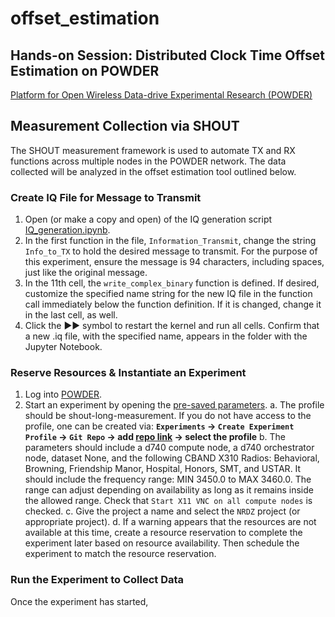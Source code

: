 # offset_estimation

## Hands-on Session: Distributed Clock Time Offset Estimation on POWDER
[Platform for Open Wireless Data-drive Experimental Research (POWDER)](https://powderwireless.net/)

## Measurement Collection via SHOUT
The SHOUT measurement framework is used to automate TX and RX functions across multiple nodes in the POWDER network. The data collected will be analyzed in the offset estimation tool outlined below.

### Create IQ File for Message to Transmit
1. Open (or make a copy and open) of the IQ generation script  [IQ_generation.ipynb](https://github.com/cjeng8771/offset_estimation/blob/main/IQ_generation.ipynb).
2. In the first function in the file, `Information_Transmit`, change the string `Info_to_TX` to hold the desired message to transmit. For the purpose of this experiment, ensure the message is 94 characters, including spaces, just like the original message.
3. In the 11th cell, the `write_complex_binary` function is defined. If desired, customize the specified name string for the new IQ file in the function call immediately below the function definition. If it is changed, change it in the last cell, as well.
4. Click the ►► symbol to restart the kernel and run all cells. Confirm that a new .iq file, with the specified name, appears in the folder with the Jupyter Notebook.

### Reserve Resources & Instantiate an Experiment
1. Log into [POWDER](https://powderwireless.net/).
2. Start an experiment by opening the [pre-saved parameters](https://www.powderwireless.net/p/PowderSandbox/shout-long-measurement&rerun_paramset=78a15bc0-ad06-11ed-b318-e4434b2381fc).
  a. The profile should be shout-long-measurement. If you do not have access to the profile, one can be created via:
    **`Experiments` &rarr; `Create Experiment Profile` &rarr; `Git Repo` &rarr; add [repo link](https://gitlab.flux.utah.edu/frost/proj-radio-meas) &rarr; select the profile**
  b. The parameters should include a d740 compute node, a d740 orchestrator node, dataset None, and the following CBAND X310 Radios: Behavioral, Browning, Friendship Manor, Hospital, Honors, SMT, and USTAR. It should include the frequency range: MIN 3450.0 to MAX 3460.0. The range can adjust depending on availability as long as it remains inside the allowed range. Check that `Start X11 VNC on all compute nodes` is checked.
  c. Give the project a name and select the `NRDZ` project (or appropriate project).
  d. If a warning appears that the resources are not available at this time, create a resource reservation to complete the experiment later based on resource availability. Then schedule the experiment to match the resource reservation.

### Run the Experiment to Collect Data
Once the experiment has started, 
